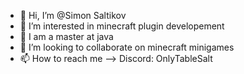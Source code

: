 - 👋 Hi, I’m @Simon Saltikov
- 👀 I’m interested in minecraft plugin developement
- 🌱 I am a master at java
- 💞️ I’m looking to collaborate on minecraft minigames
- 📫 How to reach me --> Discord: OnlyTableSalt

<!---
OnlyTableSalt/OnlyTableSalt is a ✨ special ✨ repository because its `README.md` (this file) appears on your GitHub profile.
You can click the Preview link to take a look at your changes.
--->
